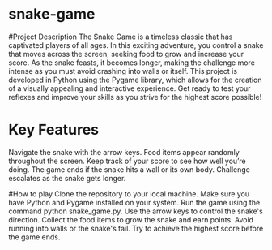 # snake-game
#Project Description
The Snake Game is a timeless classic that has captivated players of all ages. In this exciting adventure, you control a snake that moves across the screen, seeking food to grow and increase your score. As the snake feasts, it becomes longer, making the challenge more intense as you must avoid crashing into walls or itself. This project is developed in Python using the Pygame library, which allows for the creation of a visually appealing and interactive experience. Get ready to test your reflexes and improve your skills as you strive for the highest score possible!

# Key Features
Navigate the snake with the arrow keys.
Food items appear randomly throughout the screen.
Keep track of your score to see how well you’re doing.
The game ends if the snake hits a wall or its own body.
Challenge escalates as the snake gets longer.

#How to play
Clone the repository to your local machine.
Make sure you have Python and Pygame installed on your system.
Run the game using the command python snake_game.py.
Use the arrow keys to control the snake's direction.
Collect the food items to grow the snake and earn points.
Avoid running into walls or the snake's tail.
Try to achieve the highest score before the game ends.




